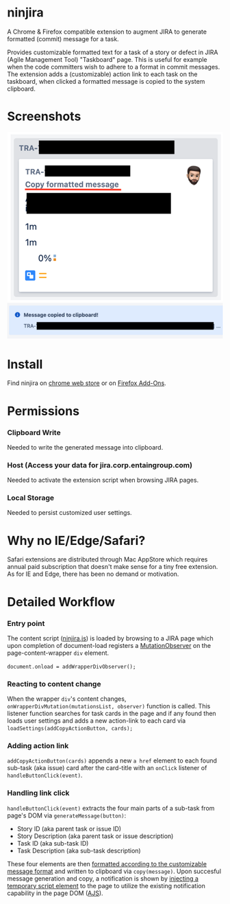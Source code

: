 # ninjira
A Chrome & Firefox compatible extension to augment JIRA to generate formatted (commit) message for a task.

Provides customizable formatted text for a task of a story or defect in JIRA (Agile Management Tool) "Taskboard" page. This is useful for example when the code committers wish to adhere to a format in commit messages. The extension adds a (customizable) action link to each task on the taskboard, when clicked a formatted message is copied to the system clipboard.

# Screenshots
![The action triggering link-button added to each task.](/screenshots/ss1.png)
![When the button is clicked the generated message is written to clipboard.](/screenshots/ss2.png)

# Install
Find ninjira on [chrome web store](https://chrome.google.com/webstore/detail/version-ninja/bbfnnceplmfkmkpklhnfkollaplccdnk?hl=en) or on [Firefox Add-Ons](https://addons.mozilla.org/en-US/firefox/addon/ninjira/).

# Permissions

### Clipboard Write
Needed to write the generated message into clipboard.

### Host (Access your data for jira.corp.entaingroup.com)
Needed to activate the extension script when browsing JIRA pages.

### Local Storage
Needed to persist customized user settings.

# Why no IE/Edge/Safari?
Safari extensions are distributed through Mac AppStore which requires annual paid subscription that doesn't make sense for a tiny free extension.
As for IE and Edge, there has been no demand or motivation.

# Detailed Workflow

### Entry point
The content script ([ninjira.js](/ninjira.js)) is loaded by browsing to a JIRA page which upon completion of document-load registers a [MutationObserver](https://developer.mozilla.org/en-US/docs/Web/API/MutationObserver) on the page-content-wrapper `div` element.

`document.onload = addWrapperDivObserver();`

### Reacting to content change
When the wrapper `div`'s content changes, `onWrapperDivMutation(mutationsList, observer)` function is called. This listener function searches for task cards in the page and if any found then loads user settings and adds a new action-link to each card via `loadSettings(addCopyActionButton, cards);`

### Adding action link
`addCopyActionButton(cards)` appends a new `a href` element to each found sub-task (aka issue) card after the card-title with an `onClick` listener of `handleButtonClick(event)`.

### Handling link click
`handleButtonClick(event)` extracts the four main parts of a sub-task from page's DOM via `generateMessage(button)`:
 * Story ID (aka parent task or issue ID)
 * Story Description (aka parent task or issue description)
 * Task ID (aka sub-task ID)
 * Task Description (aka sub-task description)

These four elements are then [formatted according to the customizable message format](/ninjira.js#L59) and written to clipboard via `copy(message)`.
Upon succesful message generation and copy, a notification is shown by [injecting a temporary script element](/ninjira.js#L78) to the page to utilize the existing notification capability in the page DOM ([AJS](https://aui.atlassian.com/aui/7.8/docs/messages.html)).
